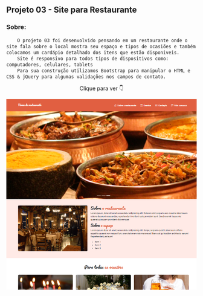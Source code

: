 ## Projeto 03 - Site para Restaurante 

### Sobre:
        O projeto 03 foi desenvolvido pensando em um restaurante onde o site fala sobre o local mostra seu espaço e tipos de ocasiões e também colocamos um cardápio detalhado dos itens que estão disponiveis. 
        Site é responsivo para todos tipos de dispositivos como: computadores, celulares, tablets
        Para sua construção utilizamos Bootstrap para manipular o HTML e CSS & jQuery para algumas validações nos campos de contato.

<p align="center">Clique para ver 👇</p>

<p align="center">
    <a href="">
        <img src="images/siteRestaurante.png" alt="Projeto 03 site de um restaurante"></img>
    </a>
</p>